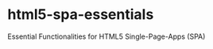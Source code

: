 html5-spa-essentials
====================

Essential Functionalities for HTML5 Single-Page-Apps (SPA)
